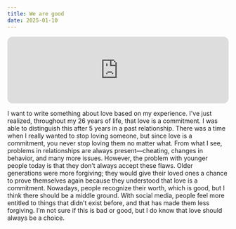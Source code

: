 ```yaml
---
title: We are good
date: 2025-01-10
---
```

<iframe style="border-radius:12px" src="https://open.spotify.com/embed/track/2jHHaNZrgt506zDAKlhQr3?utm_source=generator&theme=0" width="100%" height="152" frameBorder="0" allowfullscreen="" allow="autoplay; clipboard-write; encrypted-media; fullscreen; picture-in-picture" loading="lazy"></iframe>

I want to write something about love based on my experience. I've just realized, throughout my 26 years of life, that love is a commitment. I was able to distinguish this after 5 years in a past relationship. There was a time when I really wanted to stop loving someone, but since love is a commitment, you never stop loving them no matter what. From what I see, problems in relationships are always present—cheating, changes in behavior, and many more issues. However, the problem with younger people today is that they don’t always accept these flaws. Older generations were more forgiving; they would give their loved ones a chance to prove themselves again because they understood that love is a commitment. Nowadays, people recognize their worth, which is good, but I think there should be a middle ground. With social media, people feel more entitled to things that didn’t exist before, and that has made them less forgiving. I’m not sure if this is bad or good, but I do know that love should always be a choice.
